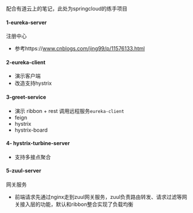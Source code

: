配合有道云上的笔记，此处为springcloud的练手项目

#### 1-eureka-server
注册中心

- 参考https://www.cnblogs.com/jing99/p/11576133.html

#### 2-eureka-client
- 演示客户端
- 改造支持hystrix

#### 3-greet-service
- 演示 ribbon + rest 调用远程服务`eureka-client`
- feign
- hystrix
- hystrix-board

#### 4- hystrix-turbine-server
- 支持多接点聚合

#### 5-zuul-server
 网关服务
 - 前端请求先通过nginx走到zuul网关服务，zuul负责路由转发、请求过滤等网关接入层的功能，默认和ribbon整合实现了负载均衡
